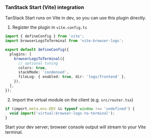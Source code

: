### TanStack Start (Vite) integration

TanStack Start runs on Vite in dev, so you can use this plugin directly.

1) Register the plugin in `vite.config.ts`

```ts
import { defineConfig } from 'vite';
import browserLogsToTerminal from 'vite-browser-logs';

export default defineConfig({
  plugins: [
    browserLogsToTerminal({
      // optional tuning
      colors: true,
      stackMode: 'condensed',
      fileLog: { enabled: true, dir: 'logs/frontend' },
    }),
  ],
});
```

2) Import the virtual module on the client (e.g. `src/router.tsx`)

```ts
if (import.meta.env.DEV && typeof window !== 'undefined') {
  void import('virtual:browser-logs-to-terminal');
}
```

Start your dev server; browser console output will stream to your Vite terminal.
